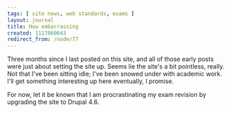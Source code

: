 ```yaml
---
tags: [ site news, web standards, exams ]
layout: journal
title: How embarrassing
created: 1117060643
redirect_from: /node/77
---
```

Three months since I last posted on this site, and all of those early posts were just about setting the site up. Seems lie the site's a bit pointless, really. Not that I've been sitting idle; I've been snowed under with academic work. I'll get something interesting up here eventually, I promise.

For now, let it be known that I am procrastinating my exam revision by upgrading the site to Drupal 4.6.
